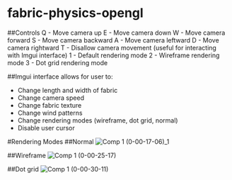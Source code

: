 # fabric-physics-opengl

##Controls
Q - Move camera up 
E - Move camera down 
W - Move camera forward
S - Move camera backward
A - Move camera leftward
D - Move camera rightward
T - Disallow camera movement (useful for interacting with Imgui interface)
1 - Default rendering mode
2 - Wireframe rendering mode
3 - Dot grid rendering mode

##Imgui interface allows for user to:
  - Change length and width of fabric
  - Change camera speed
  - Change fabric texture
  - Change wind patterns
  - Change rendering modes (wireframe, dot grid, normal)
  - Disable user cursor
  
#Rendering Modes
##Normal
![Comp 1 (0-00-17-06)_1](https://user-images.githubusercontent.com/113802864/218384443-82111f6c-8a1a-42f6-88da-f60ecf2bd9f4.png)

##Wireframe
![Comp 1 (0-00-25-17)](https://user-images.githubusercontent.com/113802864/218384499-0a6c4c29-7d03-4735-b0fb-69d3b4fe72e6.png)

##Dot grid
![Comp 1 (0-00-30-11)](https://user-images.githubusercontent.com/113802864/218384631-07996d07-0adc-4bb4-b38c-81a0e7398588.png)
